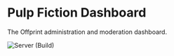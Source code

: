 # Pulp Fiction Dashboard

The Offprint administration and moderation dashboard.

![Server (Build)](https://github.com/OffprintStudios/pulp-fiction-dash/workflows/Server%20(Build)/badge.svg)
